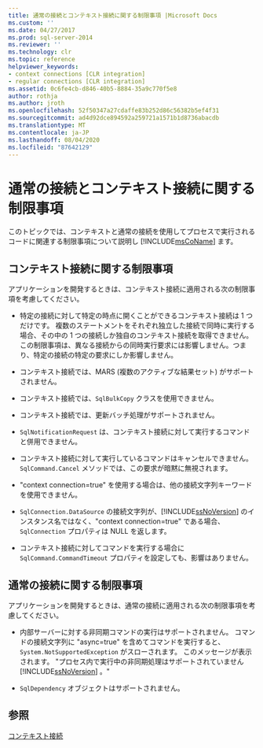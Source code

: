 ```yaml
---
title: 通常の接続とコンテキスト接続に関する制限事項 |Microsoft Docs
ms.custom: ''
ms.date: 04/27/2017
ms.prod: sql-server-2014
ms.reviewer: ''
ms.technology: clr
ms.topic: reference
helpviewer_keywords:
- context connections [CLR integration]
- regular connections [CLR integration]
ms.assetid: 0c6fe4cb-d846-40b5-8884-35a9c770f5e8
author: rothja
ms.author: jroth
ms.openlocfilehash: 52f50347a27cdaffe83b252d86c56382b5ef4f31
ms.sourcegitcommit: ad4d92dce894592a259721a1571b1d8736abacdb
ms.translationtype: MT
ms.contentlocale: ja-JP
ms.lasthandoff: 08/04/2020
ms.locfileid: "87642129"
---
```

# <a name="restrictions-on-regular-and-context-connections"></a>通常の接続とコンテキスト接続に関する制限事項
  このトピックでは、コンテキストと通常の接続を使用してプロセスで実行されるコードに関連する制限事項について説明し [!INCLUDE[msCoName](../../../includes/ssnoversion-md.md)] ます。  
  
## <a name="restrictions-on-context-connections"></a>コンテキスト接続に関する制限事項  
 アプリケーションを開発するときは、コンテキスト接続に適用される次の制限事項を考慮してください。  
  
-   特定の接続に対して特定の時点に開くことができるコンテキスト接続は 1 つだけです。 複数のステートメントをそれぞれ独立した接続で同時に実行する場合、その中の 1 つの接続しか独自のコンテキスト接続を取得できません。 この制限事項は、異なる接続からの同時実行要求には影響しません。つまり、特定の接続の特定の要求にしか影響しません。  
  
-   コンテキスト接続では、MARS (複数のアクティブな結果セット) がサポートされません。  
  
-   コンテキスト接続では、`SqlBulkCopy` クラスを使用できません。  
  
-   コンテキスト接続では、更新バッチ処理がサポートされません。  
  
-   `SqlNotificationRequest` は、コンテキスト接続に対して実行するコマンドと併用できません。  
  
-   コンテキスト接続に対して実行しているコマンドはキャンセルできません。 `SqlCommand.Cancel` メソッドでは、この要求が暗黙に無視されます。  
  
-   "context connection=true" を使用する場合は、他の接続文字列キーワードを使用できません。  
  
-   `SqlConnection.DataSource` の接続文字列が、[!INCLUDE[ssNoVersion](../../../includes/ssnoversion-md.md)] のインスタンス名ではなく、"context connection=true" である場合、`SqlConnection` プロパティは NULL を返します。  
  
-   コンテキスト接続に対してコマンドを実行する場合に `SqlCommand.CommandTimeout` プロパティを設定しても、影響はありません。  
  
## <a name="restrictions-on-regular-connections"></a>通常の接続に関する制限事項  
 アプリケーションを開発するときは、通常の接続に適用される次の制限事項を考慮してください。  
  
-   内部サーバーに対する非同期コマンドの実行はサポートされません。 コマンドの接続文字列に "async=true" を含めてコマンドを実行すると、`System.NotSupportedException` がスローされます。 このメッセージが表示されます。 "プロセス内で実行中の非同期処理はサポートされていません [!INCLUDE[ssNoVersion](../../../includes/ssnoversion-md.md)] 。"  
  
-   `SqlDependency` オブジェクトはサポートされません。  
  
## <a name="see-also"></a>参照  
 [コンテキスト接続](context-connection.md)  
  
  
